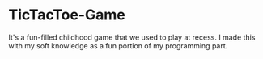 # TicTacToe-Game
It's a fun-filled childhood game that we used to play at recess. I made this with my soft knowledge as a fun portion of my programming part.
